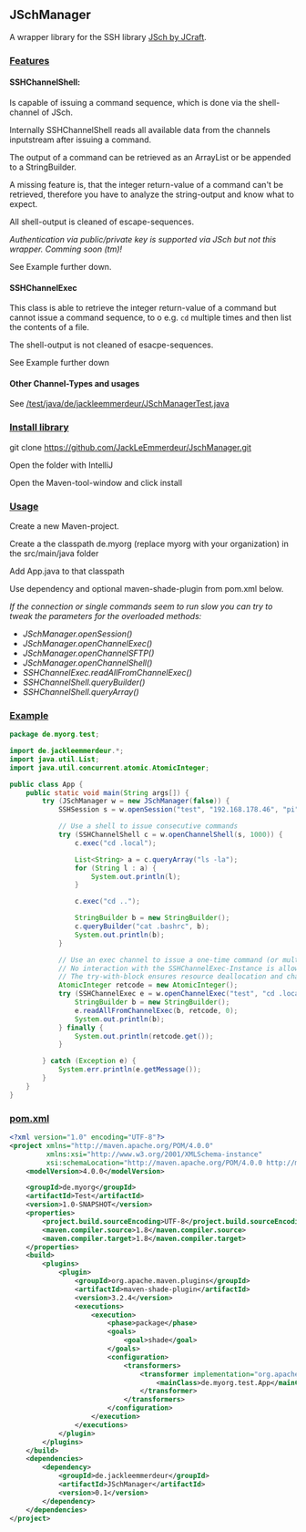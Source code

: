## JSchManager

A wrapper library for the SSH library [JSch by JCraft](http://www.jcraft.com/jsch/).

### <ins>Features</ins>

#### SSHChannelShell:

Is capable of issuing a command sequence, which is done via the shell-channel of JSch.

Internally SSHChannelShell reads all available data from the channels inputstream after issuing a command.

The output of a command can be retrieved as an ArrayList<String> or be appended to a StringBuilder.
	
A missing feature is, that the integer return-value of a command can't be retrieved, therefore you have to analyze the string-output and know what to expect.  

All shell-output is cleaned of escape-sequences.

<em>Authentication via public/private key is supported via JSch but not this wrapper. Comming soon (tm)!</em>

See Example further down.

#### SSHChannelExec

This class is able to retrieve the integer return-value of a command but cannot issue a command sequence, to o e.g. `cd` multiple times and then list the contents of a file.

The shell-output is not cleaned of esacpe-sequences.

See Example further down

#### Other Channel-Types and usages

See [/test/java/de/jackleemmerdeur/JSchManagerTest.java](https://github.com/JackLeEmmerdeur/JSchManager/blob/master/src/test/java/de/jackleemmerdeur/JSchManagerTest.java)

### <ins>Install library</ins>

git clone https://github.com/JackLeEmmerdeur/JschManager.git

Open the folder with IntelliJ

Open the Maven-tool-window and click install

### <ins>Usage</ins>

Create a new Maven-project.

Create a the classpath de.myorg (replace myorg with your organization) in the src/main/java folder

Add App.java to that classpath

Use dependency and optional maven-shade-plugin from pom.xml below.

<em>
If the connection or single commands seem to run slow you can try to tweak the parameters for the overloaded methods:

* JSchManager.openSession()
* JSchManager.openChannelExec()
* JSchManager.openChannelSFTP()
* JSchManager.openChannelShell()
* SSHChannelExec.readAllFromChannelExec()
* SSHChannelShell.queryBuilder()
* SSHChannelShell.queryArray()
</em>

### <ins>Example</ins>

```java
package de.myorg.test;

import de.jackleemmerdeur.*;
import java.util.List;
import java.util.concurrent.atomic.AtomicInteger;

public class App {
    public static void main(String args[]) {
        try (JSchManager w = new JSchManager(false)) {
            SSHSession s = w.openSession("test", "192.168.178.46", "pi", "raspberry");

            // Use a shell to issue consecutive commands
            try (SSHChannelShell c = w.openChannelShell(s, 1000)) {
                c.exec("cd .local");

                List<String> a = c.queryArray("ls -la");
                for (String l : a) {
                    System.out.println(l);
                }

                c.exec("cd ..");

                StringBuilder b = new StringBuilder();
                c.queryBuilder("cat .bashrc", b);
                System.out.println(b);
            }

            // Use an exec channel to issue a one-time command (or multiple in one go).
            // No interaction with the SSHChannelExec-Instance is allowed after readAllFromChannelExec() is executed.
            // The try-with-block ensures resource deallocation and channel-closing.
            AtomicInteger retcode = new AtomicInteger();
            try (SSHChannelExec e = w.openChannelExec("test", "cd .local && cd share && cd xorg && cat Xorg.0.log")) {
                StringBuilder b = new StringBuilder();
                e.readAllFromChannelExec(b, retcode, 0);
                System.out.println(b);
            } finally {
                System.out.println(retcode.get());
            }

        } catch (Exception e) {
            System.err.println(e.getMessage());
        }
    }
}
```

### <ins>pom.xml</ins>

```xml
<?xml version="1.0" encoding="UTF-8"?>
<project xmlns="http://maven.apache.org/POM/4.0.0"
		 xmlns:xsi="http://www.w3.org/2001/XMLSchema-instance"
		 xsi:schemaLocation="http://maven.apache.org/POM/4.0.0 http://maven.apache.org/xsd/maven-4.0.0.xsd">
	<modelVersion>4.0.0</modelVersion>

	<groupId>de.myorg</groupId>
	<artifactId>Test</artifactId>
	<version>1.0-SNAPSHOT</version>
	<properties>
		<project.build.sourceEncoding>UTF-8</project.build.sourceEncoding>
		<maven.compiler.source>1.8</maven.compiler.source>
		<maven.compiler.target>1.8</maven.compiler.target>
	</properties>
	<build>
		<plugins>
			<plugin>
				<groupId>org.apache.maven.plugins</groupId>
				<artifactId>maven-shade-plugin</artifactId>
				<version>3.2.4</version>
				<executions>
					<execution>
						<phase>package</phase>
						<goals>
							<goal>shade</goal>
						</goals>
						<configuration>
							<transformers>
								<transformer implementation="org.apache.maven.plugins.shade.resource.ManifestResourceTransformer">
									<mainClass>de.myorg.test.App</mainClass>
								</transformer>
							</transformers>
						</configuration>
					</execution>
				</executions>
			</plugin>
		</plugins>
	</build>
	<dependencies>
		<dependency>
			<groupId>de.jackleemmerdeur</groupId>
			<artifactId>JSchManager</artifactId>
			<version>0.1</version>
		</dependency>
	</dependencies>
</project>
```
